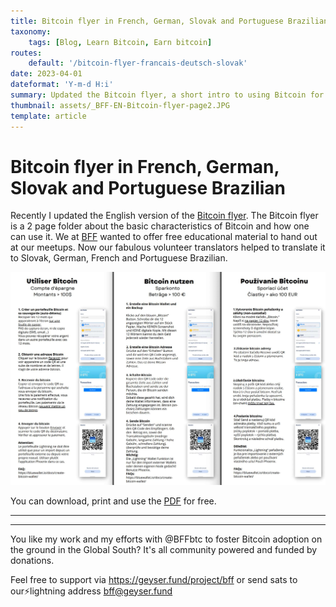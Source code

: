 ```yaml
---
title: Bitcoin flyer in French, German, Slovak and Portuguese Brazilian
taxonomy:
    tags: [Blog, Learn Bitcoin, Earn bitcoin]
routes:
    default: '/bitcoin-flyer-francais-deutsch-slovak'
date: 2023-04-01
dateformat: 'Y-m-d H:i'
summary: Updated the Bitcoin flyer, a short intro to using Bitcoin for meetups and beginners. With Blue Wallet and Phoenix. Available in Francais, Slovak, Deutsch and Portuguese Brazilian.
thumbnail: assets/_BFF-EN-Bitcoin-flyer-page2.JPG
template: article
---
```


# Bitcoin flyer in French, German, Slovak and Portuguese Brazilian

Recently I updated the English version of the [Bitcoin flyer](https://anitaposch.com/bff-flyer-23). The Bitcoin flyer is a 2 page folder about the basic characteristics of Bitcoin and how one can use it. We at [BFF](https://bffbtc.org) wanted to offer free educational material to hand out at our meetups. Now our fabulous volunteer translators helped to translate it to Slovak, German, French and Portuguese Brazilian.

![](_BFF%20Flyer%20in%20new%20languages.jpeg)

You can download, print and use the [PDF](https://bffbtc.org/flyer) for free.

-----
<div class="_form_1"></div><script src="https://bff.activehosted.com/f/embed.php?id=1" type="text/javascript" charset="utf-8"></script>

-----
You like my work and my efforts with @BFFbtc to foster Bitcoin adoption on the ground in the Global South? It's all community powered and funded by donations. 

Feel free to support via https://geyser.fund/project/bff or send sats to our⚡️lightning address bff@geyser.fund 
